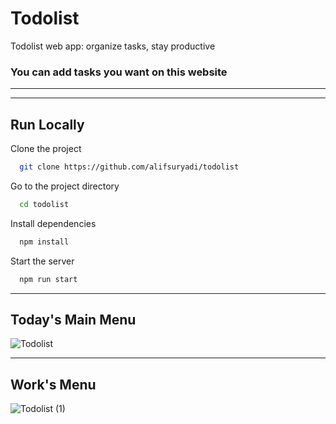 # Todolist
Todolist web app: organize tasks, stay productive

### You can add tasks you want on this website
___
---
## Run Locally

Clone the project

```bash
  git clone https://github.com/alifsuryadi/todolist
```

Go to the project directory

```bash
  cd todolist
```

Install dependencies

```bash
  npm install
```

Start the server

```bash
  npm run start
```

---


## Today's Main Menu
![Todolist](https://github.com/alifsuryadi/todolist/assets/119511703/5297533f-0ae8-4c05-87d9-ad5b72caca72)


___
## Work's Menu
![Todolist (1)](https://github.com/alifsuryadi/todolist/assets/119511703/e2dda7db-1eab-4f9a-a1fa-1b1a7985da71)
